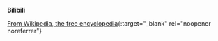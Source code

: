 **Bilibili**<br>

[From Wikipedia, the free encyclopedia](https://www.wikiwand.com/en/Bilibili){:target="_blank" rel="noopener noreferrer"}
